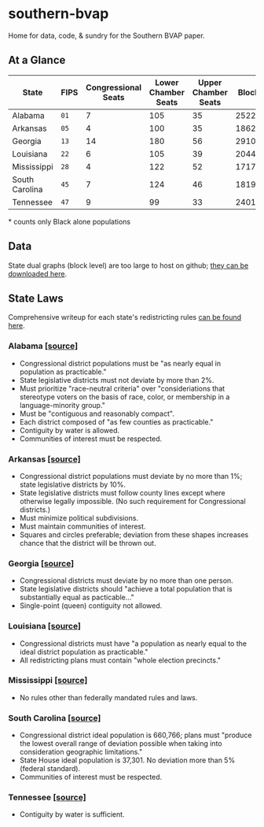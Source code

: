 # southern-bvap
Home for data, code, &amp; sundry for the Southern BVAP paper.

## At a Glance
State | FIPS | Congressional Seats | Lower Chamber Seats | Upper Chamber Seats | Blocks | Block Groups | Population | BPOP* | BVAP*
----- | ---- | ------------------- | ------------------- | ------------------- | ------ | ------------ | ---------- | ----- | -----
Alabama | `01` | 7 | 105 | 35 | 252266 | 3437 | 4779736 | 1244437 | 902278
Arkansas | `05` | 4 | 100 | 35 | 186211 | 2147 | 2915918 | 447102 | 313887
Georgia | `13` | 14 | 180 | 56 | 291086 | 5529 | 9687653 | 2910800 | 2072946
Louisiana | `22` | 6 | 105 | 39 | 204447 | 3461 | 4533372 | 1442420 | 1019582
Mississippi | `28` | 4 | 122 | 52 | 171778 | 2161 | 2967297 | 1093512 | 764250
South Carolina | `45` | 7 | 124 | 46 | 181908 | 3054 | 4625364 | 1279998 | 932892
Tennessee | `47` | 9  | 99 | 33 | 240116 | 4125| 6346105 | 1049391 | 750653

\* counts only Black alone populations

## Data
State dual graphs (block level) are too large to host on github; [they can be downloaded here](http://groups.csail.mit.edu/gdpgroup/redistricting/states.zip).

## State Laws
Comprehensive writeup for each state's redistricting rules [can be found here](https://docs.google.com/document/d/1aJmJ_u3CV50kMVMtmDcI9op_Zsq1k4dLLo6pYbaa1uw/edit).

### Alabama [[source]](http://www.legislature.state.al.us/aliswww/reapportionment/Reapportionment%20Guidelines%20for%20Redistricting.pdf)
* Congressional district populations must be "as nearly equal in population as practicable."
* State legislative districts must not deviate by more than 2%.
* Must prioritize "race-neutral criteria" over "consideriations that stereotype voters on the basis of race, color, or membership in a language-minority group."
* Must be "contiguous and reasonably compact".
* Each district composed of "as few counties as practicable."
* Contiguity by water is allowed.
* Communities of interest must be respected.

### Arkansas [[source]](http://www.arkansasredistricting.org/article-8)
* Congressional district populations must deviate by no more than 1%; state legislative districts by 10%.
* State legislative districts must follow county lines except where otherwise legally impossible. (No such requirement for Congressional districts.)
* Must minimize political subdivisions.
* Must maintain communities of interest.
* Squares and circles preferable; deviation from these shapes increases chance that the district will be thrown out.

### Georgia [[source]](https://www.dropbox.com/s/2egd5vpo0djzqt5/GeorgiaHouseCommitteeGuidelines2011-12.pdf)
* Congressional districts must deviate by no more than one person.
* State legislative districts should "achieve a total population that is substantially equal as pacticable..."
* Single-point (queen) contiguity not allowed.

### Louisiana [[source]](http://house.louisiana.gov/h_redistricting2011/2011_H&GA_REAPP%20RULES_ADOPTED.pdf)
* Congressional districts must have "a population as nearly equal to the ideal district population as practicable."
* All redistricting plans must contain "whole election precincts."

### Mississippi [[source]](https://www.dropbox.com/s/z36sc17c3m1cewv/MississippiLegislativeAndCongressionalRedistrictingCommitteeMinutes2012-04-05.pdf)
* No rules other than federally mandated rules and laws.

### South Carolina [[source]](http://redistricting.schouse.gov/6334-1500-2011-Redistricting-Guidelines-(A0404871).pdf)
* Congressional district ideal population is 660,766; plans must "produce the lowest overall range of deviation possible when taking into consideration geographic limitations."
* State House ideal population is 37,301. No deviation more than 5% (federal standard).
* Communities of interest must be respected.

### Tennessee [[source]](https://advance.lexis.com/documentpage/?pdmfid=1000516&crid=52a2d157-6b41-4f61-8774-bb258bac8500&nodeid=AADAABAABAAC&nodepath=%2fROOT%2fAAD%2fAADAAB%2fAADAABAAB%2fAADAABAABAAC&title=3-1-102.+Composition+of+state+senatorial+districts.&config=025054JABlOTJjNmIyNi0wYjI0LTRjZGEtYWE5ZC0zNGFhOWNhMjFlNDgKAFBvZENhdGFsb2cDFQ14bX2GfyBTaI9WcPX5&pddocfullpath=%2fshared%2fdocument%2fstatutes-legislation%2furn%3acontentItem%3a4X8J-6SH0-R03N-6340-00008-00&ecomp=g37_kkk&prid=fb0c9dd9-aeb8-45d1-be46-126cc5b507d9)
* Contiguity by water is sufficient.

